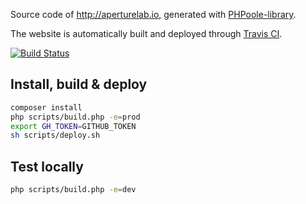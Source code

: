Source code of http://aperturelab.io, generated with [PHPoole-library](https://github.com/PHPoole/PHPoole-library).

The website is automatically built and deployed through [Travis CI](https://travis-ci.org/ApertureLab/aperturelab.github.io).

[![Build Status](https://travis-ci.org/ApertureLab/aperturelab.github.io.svg?branch=source)](https://travis-ci.org/ApertureLab/aperturelab.github.io)

## Install, build & deploy
```bash
composer install
php scripts/build.php -e=prod
export GH_TOKEN=GITHUB_TOKEN
sh scripts/deploy.sh
```

## Test locally
```bash
php scripts/build.php -e=dev
```
